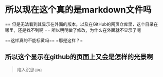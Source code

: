 # 所以现在这个真的是markdown文件吗
== 但是无法看到其显示在外面的版本，以及在GitHub的网页仓库里，这个目录在哪里，还是找不到啊 ==
所以明明做了修改，为什么在外面就不显示了呢

==这样真的不能标黄吗==
=那是这样？=

## 所以这个显示在github的页面上又会是怎样的光景啊

> 陷入沉思.jpg

